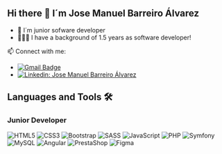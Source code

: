 ## Hi there 👋 I´m Jose Manuel Barreiro Álvarez

- 🌱 I´m junior sofware developer
- 👩🏻‍💻 I have a background of 1.5 years as software developer!

📫 Connect with me: 
- [![Gmail Badge](https://img.shields.io/badge/-josemanuelbarreiroalvarez@gmail.com-c14438?style=flat-square&logo=Gmail&logoColor=white&link=mailto:josemanuelbarreiroalvarez@gmail.com)](mailto:josemanuelbarreiroalvarez@gmail.com)
- [![Linkedin: Jose Manuel Barreiro Álvarez](https://img.shields.io/badge/-Jose_Manuel_Barreiro_Álvarez-blue?style=flat-square&logo=Linkedin&logoColor=white&link=https://www.linkedin.com/in/jose-manuel-barreiro-álvarez/)](https://www.linkedin.com/in/jose-manuel-barreiro-álvarez/)


 ## Languages and Tools 🛠️
 ### Junior Developer
 ![HTML5](https://img.shields.io/badge/html5-%23E34F26.svg?style=for-the-badge&logo=html5&logoColor=white)
 ![CSS3](https://img.shields.io/badge/css3-%231572B6.svg?style=for-the-badge&logo=css3&logoColor=white)
 ![Bootstrap](https://img.shields.io/badge/bootstrap-%238511FA.svg?style=for-the-badge&logo=bootstrap&logoColor=white)
 ![SASS](https://img.shields.io/badge/SASS-hotpink.svg?style=for-the-badge&logo=SASS&logoColor=white)
 ![JavaScript](https://img.shields.io/badge/javascript-%23323330.svg?style=for-the-badge&logo=javascript&logoColor=%23F7DF1E)
 ![PHP](https://img.shields.io/badge/php-%23777BB4.svg?style=for-the-badge&logo=php&logoColor=white)
 ![Symfony](https://img.shields.io/badge/Symfony-black?style=for-the-badge&logo=symfony)
 ![MySQL](https://img.shields.io/badge/mysql-blue?style=for-the-badge&logo=mysql&logoColor=white)
 ![Angular](https://img.shields.io/badge/angular-red?style=for-the-badge&logo=angular&logoColor=white)
 ![PrestaShop](https://img.shields.io/badge/PrestaShop-violet?style=for-the-badge&logo=PrestaShop&logoColor=white)
![Figma](https://img.shields.io/badge/Figma-Black?style=for-the-badge&logo=Figma&logoColor=white)
